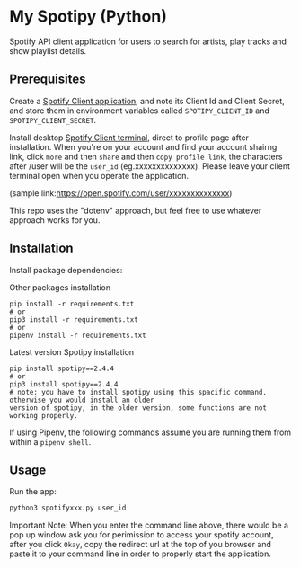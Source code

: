 # My Spotipy (Python)

Spotify API client application for users to search for artists, play tracks and show playlist details.

## Prerequisites

Create a [Spotify Client application](https://developer.spotify.com/dashboard/applications/), and note its Client Id and Client Secret, and store them in environment variables called `SPOTIPY_CLIENT_ID` and `SPOTIPY_CLIENT_SECRET`.

Install desktop [Spotify Client terminal](https://www.spotify.com/us/download/other/), direct to profile page after installation. When you're on your account and find your account shairng link, click `more` and then `share` and then `copy profile link`, the characters after /user will be the `user_id` (eg.xxxxxxxxxxxxxx). Please leave your client terminal open when you operate the application.


(sample link:https://open.spotify.com/user/xxxxxxxxxxxxxx)


This repo uses the "dotenv" approach, but feel free to use whatever approach works for you.

## Installation

Install package dependencies:

Other packages installation
```
pip install -r requirements.txt
# or
pip3 install -r requirements.txt
# or
pipenv install -r requirements.txt
```
Latest version Spotipy installation
```
pip install spotipy==2.4.4
# or 
pip3 install spotipy==2.4.4
# note: you have to install spotipy using this spacific command, otherwise you would install an older 
version of spotipy, in the older version, some functions are not working properly.
```


If using Pipenv, the following commands assume you are running them from within a `pipenv shell`.

## Usage

Run the app:

```sh
python3 spotifyxxx.py user_id
```
Important Note: When you enter the command line above, there would be a pop up window ask you for perimission to 
access your spotify account, after you click `Okay`, copy the redirect url at the top of you browser and paste it 
to your command line in order to properly start the application.

